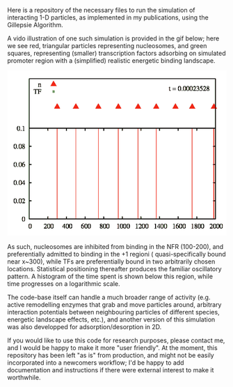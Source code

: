 Here is a repository of the necessary files to run the simulation of interacting 1-D particles, as implemented in my publications, using the Gillepsie Algorithm. 

A vido illustration of one such simulation is provided in the gif below; here we see red, triangular particles representing nucleosomes, and green squares, representing (smaller) transcription factors adsorbing on simulated promoter region with a (simplified) realistic energetic binding landscape. 

![](GA_GC_movie.gif) 

As such, nucleosomes are inhibited from binding in the NFR (100-200), and preferentially admitted to binding in the +1 regioni ( quasi-specifically bound near x~300), while TFs are preferentially bound in two arbitrarily chosen locations. Statistical positioning thereafter produces the familiar oscillatory pattern. A histogram of the time spent is shown below this region, while time progresses on a logarithmic scale.

The code-base itself can handle a much broader range of activity (e.g. active remodelling enzymes that grab and move particles around, arbitrary interaction potentials between neighbouring particles of different species, energetic landscape effects, etc.), and another version of this simulation was also developped for adsorption/desorption in 2D. 
 
If you would like to use this code for research purposes, please contact me, and  I would be happy to make it more "user friendly". At the moment, this repository has been left "as is" from production, and might not be easily incorporated into a newcomers workflow; I'd be  happy to add documentation and instructions if there were external interest to make it worthwhile.
